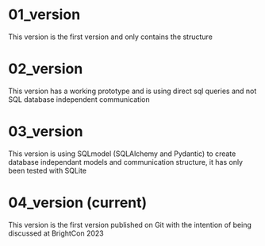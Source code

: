 # 01_version
This version is the first version and only contains the structure

# 02_version
This version has a working prototype and is using direct sql queries and not SQL database independent communication

# 03_version
This version is using SQLmodel (SQLAlchemy and Pydantic) to create database independant models and communication structure, it has only been tested with SQLite

# 04_version (current)
This version is the first version published on Git with the intention of being discussed at BrightCon 2023
